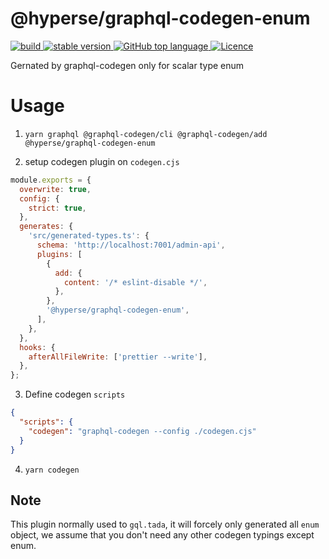 # @hyperse/graphql-codegen-enum

<p align="left">
  <a aria-label="Build" href="https://github.com/hyperse-io/graphql-codegen-enum/actions?query=workflow%3ACI">
    <img alt="build" src="https://img.shields.io/github/actions/workflow/status/hyperse-io/graphql-codegen-enum/ci-integrity.yml?branch=main&label=ci&logo=github&style=flat-quare&labelColor=000000" />
  </a>
  <a aria-label="stable version" href="https://www.npmjs.com/package/@hyperse/graphql-codegen-enum">
    <img alt="stable version" src="https://img.shields.io/npm/v/%40hyperse%2Fgraphql-codegen-enum?branch=main&label=version&logo=npm&style=flat-quare&labelColor=000000" />
  </a>
  <a aria-label="Top language" href="https://github.com/hyperse-io/graphql-codegen-enum/search?l=typescript">
    <img alt="GitHub top language" src="https://img.shields.io/github/languages/top/hyperse-io/graphql-codegen-enum?style=flat-square&labelColor=000&color=blue">
  </a>
  <a aria-label="Licence" href="https://github.com/hyperse-io/graphql-codegen-enum/blob/main/LICENSE">
    <img alt="Licence" src="https://img.shields.io/github/license/hyperse-io/graphql-codegen-enum?style=flat-quare&labelColor=000000" />
  </a>
</p>
Gernated by graphql-codegen only for scalar type enum

# Usage

1. `yarn graphql @graphql-codegen/cli @graphql-codegen/add @hyperse/graphql-codegen-enum`

2. setup codegen plugin on `codegen.cjs`

```cjs
module.exports = {
  overwrite: true,
  config: {
    strict: true,
  },
  generates: {
    'src/generated-types.ts': {
      schema: 'http://localhost:7001/admin-api',
      plugins: [
        {
          add: {
            content: '/* eslint-disable */',
          },
        },
        '@hyperse/graphql-codegen-enum',
      ],
    },
  },
  hooks: {
    afterAllFileWrite: ['prettier --write'],
  },
};
```

3. Define codegen `scripts`

```json
{
  "scripts": {
    "codegen": "graphql-codegen --config ./codegen.cjs"
  }
}
```

4. `yarn codegen`

## Note

This plugin normally used to `gql.tada`, it will forcely only generated all `enum` object, we assume that you don't need any other codegen typings except enum.
